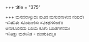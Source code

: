 +++
title = "375"

+++
ಮನವನಾಳ್ವುದು ಹಟದ ಮಗುವನಾಳುವ ನಯದೆ।  
ಇನಿತನಿತು ಸವಿಯುಣಿಸು ಸವಿಕಥೆಗಳಿಂದೆ॥  
ಅನುಕೂಲಿಸದು ಬರಿಯ ಕೂಗು ಬಡಿತಗಳಿನದು।  
ಇನಿತಿತ್ತು ಮರಸಿನಿತ - ಮಂಕುತಿಮ್ಮ॥  
